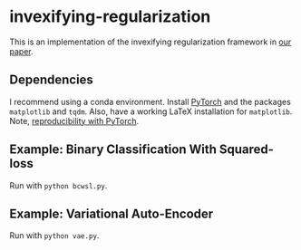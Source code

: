 # invexifying-regularization

This is an implementation of the invexifying regularization framework in [our paper](https://arxiv.org/abs/2111.11027v1).

## Dependencies

I recommend using a conda environment. Install [PyTorch](https://pytorch.org/) and the packages `matplotlib` and `tqdm`. Also, have a working LaTeX installation for `matplotlib`. Note, [reproducibility with PyTorch](https://pytorch.org/docs/stable/notes/randomness.html).

## Example: Binary Classification With Squared-loss

Run with `python bcwsl.py`.

## Example: Variational Auto-Encoder

Run with `python vae.py`.
